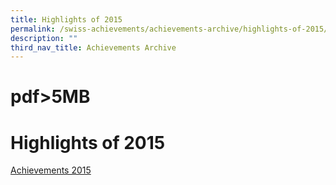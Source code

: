 ```yaml
---
title: Highlights of 2015
permalink: /swiss-achievements/achievements-archive/highlights-of-2015/
description: ""
third_nav_title: Achievements Archive
---
```

# pdf>5MB
# Highlights of 2015
[Achievements 2015](https://swisscottagesec.moe.edu.sg/wp-content/uploads/2021/01/Annual-School-Magazine-2015-Achievements-2.pdf)